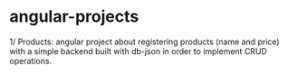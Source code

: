 # angular-projects

1/ Products: angular project about registering products (name and price) with a simple backend built with db-json in order to implement CRUD operations.
